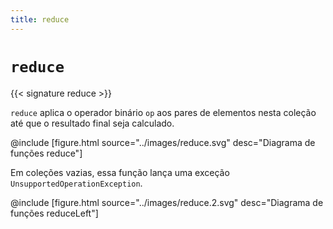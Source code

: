 ```yaml
---
title: reduce
---
```


# `reduce`

{{< signature reduce >}}

`reduce` aplica o operador binário `op` aos pares de elementos nesta coleção até que o resultado final seja calculado.

@include [figure.html source="../images/reduce.svg" desc="Diagrama de funções reduce"]

Em coleções vazias, essa função lança uma exceção `UnsupportedOperationException`.

@include [figure.html source="../images/reduce.2.svg" desc="Diagrama de funções reduceLeft"]
